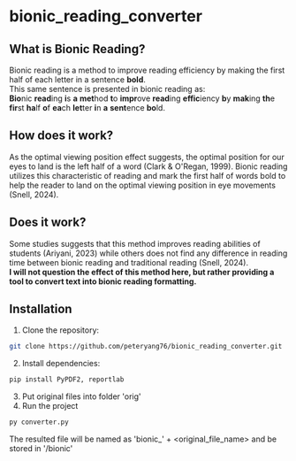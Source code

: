 # bionic_reading_converter
## What is Bionic Reading?
Bionic reading is a method to improve reading efficiency by making the first half of each letter in a sentence **bold**.  
This same sentence is presented in bionic reading as:  
**Bio**nic **read**ing **i**s **a** **met**hod **t**o **impr**ove **read**ing **effic**iency **b**y **mak**ing **th**e **fir**st **ha**lf **o**f **ea**ch **let**ter **i**n **a** **sent**ence **bo**ld.

## How does it work?
As the optimal viewing position effect suggests, the optimal position for our eyes to land is the left half of a word (Clark & O'Regan, 1999). Bionic reading utilizes this characteristic of reading and mark the first half of words bold to help the reader to land on the optimal viewing position in eye movements (Snell, 2024).

## Does it work?
Some studies suggests that this method improves reading abilities of students (Ariyani, 2023) while others does not find any difference in reading time between bionic reading and traditional reading (Snell, 2024).   
**I will not question the effect of this method here, but rather providing a tool to convert text into bionic reading formatting.**

## Installation
1. Clone the repository: 
```bash
git clone https://github.com/peteryang76/bionic_reading_converter.git
```
2. Install dependencies:
```bash
pip install PyPDF2, reportlab
```
3. Put original files into folder 'orig'
4. Run the project
```bash
py converter.py
```

The resulted file will be named as 'bionic_' + <original_file_name> and be stored in '/bionic'